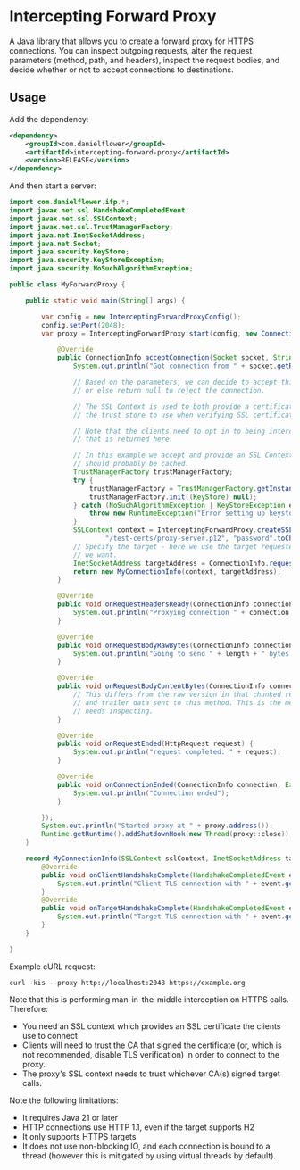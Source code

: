Intercepting Forward Proxy
==========================

A Java library that allows you to create a forward proxy for HTTPS connections. You can inspect outgoing requests,
alter the request parameters (method, path, and headers), inspect the request bodies, and decide whether or not to
accept connections to destinations.

Usage
-----

Add the dependency:

```xml
<dependency>
    <groupId>com.danielflower</groupId>
    <artifactId>intercepting-forward-proxy</artifactId>
    <version>RELEASE</version>
</dependency>
```

And then start a server:

```java
import com.danielflower.ifp.*;
import javax.net.ssl.HandshakeCompletedEvent;
import javax.net.ssl.SSLContext;
import javax.net.ssl.TrustManagerFactory;
import java.net.InetSocketAddress;
import java.net.Socket;
import java.security.KeyStore;
import java.security.KeyStoreException;
import java.security.NoSuchAlgorithmException;

public class MyForwardProxy {

    public static void main(String[] args) {

        var config = new InterceptingForwardProxyConfig();
        config.setPort(2048);
        var proxy = InterceptingForwardProxy.start(config, new ConnectionInterceptor() {

            @Override
            public ConnectionInfo acceptConnection(Socket socket, String method, String requestTarget, String httpVersion) {
                System.out.println("Got connection from " + socket.getRemoteSocketAddress() + " to " + requestTarget);

                // Based on the parameters, we can decide to accept this connection by returning an SSLContext
                // or else return null to reject the connection.

                // The SSL Context is used to both provide a certificate back to the client, and as the source of
                // the trust store to use when verifying SSL certificates of target services.

                // Note that the clients need to opt in to being intercepted by this proxy by trusting the certificate
                // that is returned here.

                // In this example we accept and provide an SSL Context from the classpath. Real implementations
                // should probably be cached.
                TrustManagerFactory trustManagerFactory;
                try {
                    trustManagerFactory = TrustManagerFactory.getInstance(TrustManagerFactory.getDefaultAlgorithm());
                    trustManagerFactory.init((KeyStore) null);
                } catch (NoSuchAlgorithmException | KeyStoreException e) {
                    throw new RuntimeException("Error setting up keystore", e);
                }
                SSLContext context = InterceptingForwardProxy.createSSLContext("PKCS12",
                        "/test-certs/proxy-server.p12", "password".toCharArray(), trustManagerFactory.getTrustManagers()[0]);
                // Specify the target - here we use the target requested by the client but we can send connections wherever
                // we want.
                InetSocketAddress targetAddress = ConnectionInfo.requestTargetToSocketAddress(requestTarget);
                return new MyConnectionInfo(context, targetAddress);
            }

            @Override
            public void onRequestHeadersReady(ConnectionInfo connection, HttpRequest request) {
                System.out.println("Proxying connection " + connection + " for request " + request);
            }

            @Override
            public void onRequestBodyRawBytes(ConnectionInfo connection, HttpRequest request, byte[] array, int offset, int length) {
                System.out.println("Going to send " + length + " bytes to the target");
            }

            @Override
            public void onRequestBodyContentBytes(ConnectionInfo connection, HttpRequest request, byte[] array, int offset, int length) {
                // This differs from the raw version in that chunked request bodies will not have chunk metedata
                // and trailer data sent to this method. This is the method to use if the content body of a request
                // needs inspecting.
            }

            @Override
            public void onRequestEnded(HttpRequest request) {
                System.out.println("request completed: " + request);
            }

            @Override
            public void onConnectionEnded(ConnectionInfo connection, Exception clientToTargetException, Exception targetToClientException) {
                System.out.println("Connection ended");
            }

        });
        System.out.println("Started proxy at " + proxy.address());
        Runtime.getRuntime().addShutdownHook(new Thread(proxy::close));
    }

    record MyConnectionInfo(SSLContext sslContext, InetSocketAddress targetAddress) implements ConnectionInfo {
        @Override
        public void onClientHandshakeComplete(HandshakeCompletedEvent event) {
            System.out.println("Client TLS connection with " + event.getCipherSuite());
        }
        @Override
        public void onTargetHandshakeComplete(HandshakeCompletedEvent event) {
            System.out.println("Target TLS connection with " + event.getCipherSuite());
        }
    }

}
```

Example cURL request:

    curl -kis --proxy http://localhost:2048 https://example.org

Note that this is performing man-in-the-middle interception on HTTPS calls. Therefore:

* You need an SSL context which provides an SSL certificate the clients use to connect
* Clients will need to trust the CA that signed the certificate (or, which is not recommended, disable TLS verification)
  in order to connect to the proxy.
* The proxy's SSL context needs to trust whichever CA(s) signed target calls.

Note the following limitations:

* It requires Java 21 or later
* HTTP connections use HTTP 1.1, even if the target supports H2
* It only supports HTTPS targets
* It does not use non-blocking IO, and each connection is bound to a thread (however this is mitigated by using
  virtual threads by default).
